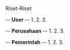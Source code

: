 Riset-Riset

-- <strong>User</strong> --
1.
2.
3.

-- <strong>Perusahaan</strong> --
1.
2.
3.

-- <strong>Pemerintah</strong> --
1.
2.
3.
